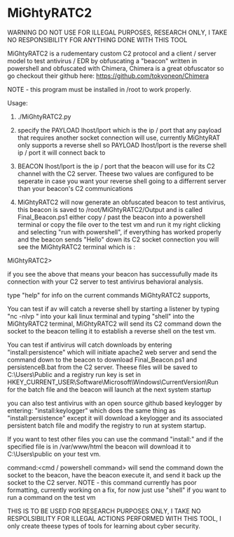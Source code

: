 # MiGhtyRATC2
WARNING DO NOT USE FOR ILLEGAL PURPOSES, RESEARCH ONLY, I TAKE NO RESPONSIBILITY FOR ANYTHING DONE WITH THIS TOOL

MiGhtyRATC2 is a rudementary custom C2 protocol and a client / server model to test antivirus / EDR by obfuscating a "beacon" written in powershell and 
obfuscated with Chimera, Chimera is a great obfuscator so go checkout their github here: https://github.com/tokyoneon/Chimera

NOTE - this program must be installed in /root to work properly.

Usage:

1.  ./MiGhtyRATC2.py
2.  specify the PAYLOAD lhost/lport which is the ip / port that any payload that requires another socket connection will use, currently MiGhtyRAT only 
supports a reverse shell so PAYLOAD lhost/lport is the reverse shell ip / port it will connect back to
3. BEACON lhost/lport is the ip / port that the beacon will use for its C2 channel with the C2 server. Theese two values are configured to be seperate 
in case you want your reverse shell going to a differrent server than your beacon's C2 communications

5. MiGhtyRATC2 will now generate an obfuscated beacon to test antivirus, this beacon is saved to /root/MiGhtyRATC2/Output and is called Final_Beacon.ps1
either copy / past the beacon into a powershell terminal or copy the file over to the test vm and run it my right clicking and selecting 
"run with powershell", if everything has worked properly and the beacon sends "Hello" down its C2 socket connection you will see the 
MiGhtyRATC2 terminal which is :

MiGhtyRATC2> 

if you see the above that means your beacon has successufully made its connection with your C2 server to test antivirus behavioral analysis. 

type "help" for info on the current commands MiGhtyRATC2 supports, 

You can test if av will catch a reverse shell by starting a listener by typing "nc -nlvp <port specified in PAYLOAD lhost>" into your kali linux terminal and typing "shell" into the MiGhtyRATC2 terminal, MiGhtyRATC2 will send its C2 command down the socket to the beacon telling it to establish a reverse shell 
  on the test vm. 

You can test if antivirus will catch downloads by entering "install:persistence" which will initiate apache2 web server and send the command down to the 
beacon to download Final_Beacon.ps1 and persistenceB.bat from the C2 server. Theese files will be saved to C:\Users\Public and a registry run key is set 
in HKEY_CURRENT_USER\Software\Microsoft\Windows\CurrentVersion\Run for the batch file and the beacon will launch at the next system startup

you can also test antivirus with an open source github based keylogger by entering: "install:keylogger" which does the same thing as "install:persistence"
except it will download a keylogger and its associated persistent batch file and modify the registry to run at system startup. 

If you want to test other files you can use the command "install:<filename>" and if the specified file is in /var/www/html the beacon will download it
to C:\Users\public on your test vm.

command:<cmd / powershell command> will send the command down the socket to the beacon, have the beacon execute it, and send it back up the socket to the C2 server.
  NOTE - this command currently has poor formatting, currently working on a fix, for now just use "shell" if you want to run a command on the test vm
  
THIS IS TO BE USED FOR RESEARCH PURPOSES ONLY, I TAKE NO RESPOLSIBILITY FOR ILLEGAL ACTIONS PERFORMED WITH THIS TOOL, I only create theese types of tools
  for learning about cyber security.
  


